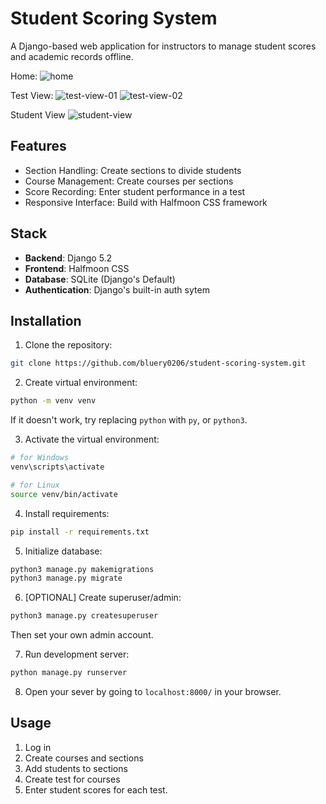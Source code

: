# Student Scoring System

A Django-based web application for instructors to manage student scores and academic records offline.

Home:
![home](https://github.com/user-attachments/assets/5374e816-2549-45ab-ba51-3e344ffc6394)

Test View:
![test-view-01](https://github.com/user-attachments/assets/f6ceefc9-8365-41c5-949a-80623046418a)
![test-view-02](https://github.com/user-attachments/assets/31f5f602-bd50-4819-bf31-fb8c389baf15)

Student View
![student-view](https://github.com/user-attachments/assets/c826897e-9710-45c5-b131-02357994090d)


## Features
- Section Handling: Create sections to divide students
- Course Management: Create courses per sections
- Score Recording: Enter student performance in a test
- Responsive Interface: Build with Halfmoon CSS framework

## Stack
- **Backend**: Django 5.2
- **Frontend**: Halfmoon CSS
- **Database**: SQLite (Django's Default)
- **Authentication**: Django's built-in auth sytem

## Installation

1. Clone the repository:
``` bash
git clone https://github.com/bluery0206/student-scoring-system.git
```

2. Create virtual environment:
``` bash
python -m venv venv
```
   If it doesn't work, try replacing `python` with `py`, or `python3`.

3. Activate the virtual environment:
``` bash
# for Windows
venv\scripts\activate
```
``` bash
# for Linux
source venv/bin/activate
```

4. Install requirements:
``` bash
pip install -r requirements.txt
```

5. Initialize database:
``` bash
python3 manage.py makemigrations
python3 manage.py migrate
```

6. [OPTIONAL] Create superuser/admin:
``` bash
python3 manage.py createsuperuser
```  
   Then set your own admin account.

7. Run development server:
``` bash
python manage.py runserver
```

8. Open your sever by going to `localhost:8000/` in your browser.

## Usage
1. Log in
2. Create courses and sections
3. Add students to sections
4. Create test for courses
5. Enter student scores for each test.
